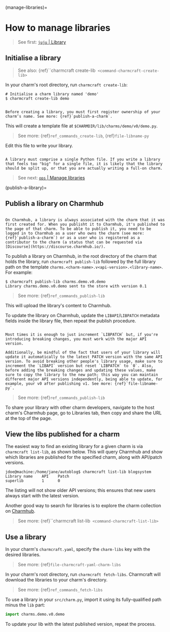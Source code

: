 (manage-libraries)=
# How to manage libraries
> See first: [`juju` | Library]()


## Initialise a library

> See also: {ref}``charmcraft create-lib` <command-charmcraft-create-lib>`

In your charm's root directory, run `charmcraft create-lib`:

```text
# Initialise a charm library named 'demo'
$ charmcraft create-lib demo
```

```{note}

Before creating a library, you must first register ownership of your charm’s name. See more: {ref}`publish-a-charm`.

```
    
This will create a template file at `$CHARMDIR/lib/charms/demo/v0/demo.py`.


> See more: {ref}`ref_commands_create-lib`, {ref}`file-libname-py`

Edit this file to write your library.

```{important}

A library must comprise a single Python file. If you write a library that feels too "big" for a single file, it is likely that the library should be split up, or that you are actually writing a full-on charm.

```

> See next: [`ops` | Manage libraries]()


(publish-a-library)=
## Publish a library on Charmhub


```{caution}

On Charmhub, a library is always associated with the charm that it was first created for. When you publisht it to Charmhub, it's published to the page of that charm. To be able to publish it, you need to be logged in to Charmhub as a user who owns the charm (see more: {ref}`publish-a-charm`) or as a user who is registered as a contributor to the charm (a status that can be requested via [Discourse](https://discourse.charmhub.io/).

```

To publish a library on Charmhub, in the root directory of the charm that holds the library, run `charmcraft publish-lib` followed by the full library path on the template `charms.<charm-name>.v<api-version>.<library-name>`. For example:

```text
$ charmcraft publish-lib charms.demo.v0.demo
Library charms.demo.v0.demo sent to the store with version 0.1
```

> See more: {ref}`ref_commands_publish-lib`

This will upload the library's content to Charmhub.

To update the library on Charmhub, update the `LIBAPI`/`LIBPATCH` metadata fields inside the library file, then repeat the publish procedure.

```{caution} **About the metadata fields:**

Most times it is enough to just increment `LIBPATCH` but, if you're introducing breaking changes, you must work with the major API version.

Additionally, be mindful of the fact that users of your library will update it automatically to the latest PATCH version with the same API version. To avoid breaking other people's library usage, make sure to increment the `LIBAPI` version but reset `LIBPATCH` to `0`. Also,  before adding the breaking changes and updating these values, make sure to copy the library to the new path; this way you can maintain different major API versions independently, being able to update, for example, your v0 after publishing v1. See more: {ref}`file-libname-py`.
```

> See more: {ref}`ref_commands_publish-lib`


To share your library with other charm developers, navigate to the host charm's Charmhub page, go to Libraries tab, then copy and share the URL at the top of the page.


## View the libs published for a charm

The easiest way to find an existing library for a given charm is via `charmcraft list-lib`, as shown below. This will query Charmhub and show which libraries are published for the specified charm, along with API/patch versions.

    jdoe@machine:/home/jane/autoblog$ charmcraft list-lib blogsystem
    Library name    API    Patch
    superlib        1      0

The listing will not show older API versions; this ensures that new users always start with the latest version. 

Another good way to search for libraries is to explore the charm collection on [Charmhub](https://charmhub.io/).

> See more: {ref}``charmcraft list-lib` <command-charmcraft-list-lib>`


## Use a library

In your charm's `charmcraft.yaml`, specify the `charm-libs` key with the desired libraries.

> See more: {ref}`file-charmcraft-yaml-charm-libs`


In your charm's root directory, run `charmcraft fetch-libs`. Charmcraft will download the libraries to your charm's directory.

> See more: {ref}`ref_commands_fetch-libs`


To use a library in your `src/charm.py`, import it using its fully-qualified path minus the `lib` part:

```python
import charms.demo.v0.demo
```

To update your lib with the latest published version, repeat the process.



